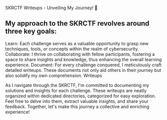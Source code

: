 SKRCTF Writeups - Unveiling My Journey! 🎉

My approach to the SKRCTF revolves around three key goals:
-------------------------------------------------------------------------------------------------------------------------------------------------------------------------------
Learn: Each challenge serves as a valuable opportunity to grasp new techniques, tools, or concepts within the realm of cybersecurity.
Collaborate: I thrive on collaborating with fellow participants, fostering a space to share insights and knowledge, thus enhancing the overall learning experience.
Document: For every challenge conquered, I meticulously craft detailed writeups. These documents not only aid others in their journey but also solidify my own comprehension.
Writeups

As I navigate through the SKRCTF, I'm committed to documenting my solutions and insights for each challenge. These writeups are neatly organized within dedicated directories, categorized for easy exploration. Feel free to delve into them, extract valuable insights, and share your feedback. Together, let's make this journey a collective and enriching experience!
